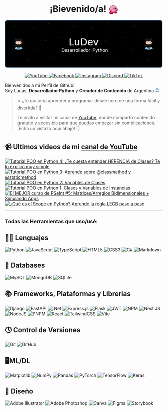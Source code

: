 <h1 align="center">¡Bievenido/a! <img src="./assets/kirby.gif" width="30" style="vertical-align: bottom;"/></h1>



<p align="center">
    <img src="./assets/banner.png">
</p>


<p align="center">
    <a href="https://www.youtube.com/@codewithludev" target="_blank">
        <img alt="YouTube" src="https://img.shields.io/badge/YouTube-%23FF0000.svg?style=for-the-badge&logo=YouTube&logoColor=white"/>
    </a>
    <a href="https://www.facebook.com/codewithludev" target="_blank">
        <img alt="Facebook" src="https://img.shields.io/badge/Facebook-%231877F2.svg?style=for-the-badge&logo=Facebook&logoColor=white"/>
    </a>
    <a href="https://www.instagram.com/codewithludev/" target="_blank">
        <img alt="Instagram" src="https://img.shields.io/badge/Instagram-%23E4405F.svg?style=for-the-badge&logo=Instagram&logoColor=white"/>
    </a>
    <a href="https://discord.gg/areTaX7m" target="_blank">
        <img alt="Discord" src="https://img.shields.io/badge/Discord-%235865F2.svg?style=for-the-badge&logo=discord&logoColor=white"/>
    </a>
    <a href="https://www.tiktok.com/@codewithludev" target="_blank">
        <img alt="TikTok" src="https://img.shields.io/badge/TikTok-%23000000.svg?style=for-the-badge&logo=TikTok&logoColor=white"/>
    </a>
</p>


Bienvenidos a mi Perfíl de Github! <br>
Soy Lucas, <b>Desarrollador Python</b> y <b>Creador de Contenido</b> de Argentina <img src="./assets/arg.png" width="13"/>



> ⭐ ¿Te gustaría aprender a programar desde cero de una forma fácil y divertida? 🚀
>
> Te invito a visitar mi canal de [YouTube](https://www.youtube.com/@codewithludev), donde comparto contenido gratuito y accesible para que puedas empezar sin complicaciones. ¡Echa un vistazo aquí abajo! 👇



## 📹 Ultimos videos de mi [canal de YouTube](https://www.youtube.com/@codewithludev)
<!-- BEGIN YOUTUBE-CARDS -->
[![Tutorial POO en Python 4: ¿Te cuesta entender HERENCIA de Clases? Te lo explico muy simple](https://ytcards.demolab.com/?id=a3A0cS2s_9s&title=Tutorial+POO+en+Python+4%3A+%C2%BFTe+cuesta+entender+HERENCIA+de+Clases%3F+Te+lo+explico+muy+simple&lang=en&timestamp=1734984001&background_color=%230d1117&title_color=%23ffffff&stats_color=%23dedede&max_title_lines=1&width=250&border_radius=5 "Tutorial POO en Python 4: ¿Te cuesta entender HERENCIA de Clases? Te lo explico muy simple")](https://www.youtube.com/watch?v=a3A0cS2s_9s)
[![Tutorial POO en Python 3: Aprende sobre @classmethod y @staticmethod](https://ytcards.demolab.com/?id=UIj15fcljws&title=Tutorial+POO+en+Python+3%3A+Aprende+sobre+%40classmethod+y+%40staticmethod&lang=en&timestamp=1734379219&background_color=%230d1117&title_color=%23ffffff&stats_color=%23dedede&max_title_lines=1&width=250&border_radius=5 "Tutorial POO en Python 3: Aprende sobre @classmethod y @staticmethod")](https://www.youtube.com/watch?v=UIj15fcljws)
[![Tutorial POO en Python 2: Variables de Clases](https://ytcards.demolab.com/?id=jp5ql8HRg7A&title=Tutorial+POO+en+Python+2%3A+Variables+de+Clases&lang=en&timestamp=1733774419&background_color=%230d1117&title_color=%23ffffff&stats_color=%23dedede&max_title_lines=1&width=250&border_radius=5 "Tutorial POO en Python 2: Variables de Clases")](https://www.youtube.com/watch?v=jp5ql8HRg7A)
[![Tutorial POO en Python 1: Clases y Variables de Instancias](https://ytcards.demolab.com/?id=g6hSQx80pm8&title=Tutorial+POO+en+Python+1%3A+Clases+y+Variables+de+Instancias&lang=en&timestamp=1733169618&background_color=%230d1117&title_color=%23ffffff&stats_color=%23dedede&max_title_lines=1&width=250&border_radius=5 "Tutorial POO en Python 1: Clases y Variables de Instancias")](https://www.youtube.com/watch?v=g6hSQx80pm8)
[![El MEJOR curso de PSeInt #5: Matrices/Arreglos Bidimensionales + Simulando Apps](https://ytcards.demolab.com/?id=hVikn7EDvMs&title=El+MEJOR+curso+de+PSeInt+%235%3A+Matrices%2FArreglos+Bidimensionales+%2B+Simulando+Apps&lang=en&timestamp=1732651217&background_color=%230d1117&title_color=%23ffffff&stats_color=%23dedede&max_title_lines=1&width=250&border_radius=5 "El MEJOR curso de PSeInt #5: Matrices/Arreglos Bidimensionales + Simulando Apps")](https://www.youtube.com/watch?v=hVikn7EDvMs)
[![¿Qué es el Scope en Python? Aprende la regla LEGB paso a paso](https://ytcards.demolab.com/?id=5HWLusuyJ1I&title=%C2%BFQu%C3%A9+es+el+Scope+en+Python%3F+Aprende+la+regla+LEGB+paso+a+paso&lang=en&timestamp=1732132805&background_color=%230d1117&title_color=%23ffffff&stats_color=%23dedede&max_title_lines=1&width=250&border_radius=5 "¿Qué es el Scope en Python? Aprende la regla LEGB paso a paso")](https://www.youtube.com/watch?v=5HWLusuyJ1I)
<!-- END YOUTUBE-CARDS -->

___
### Todas las Herramientas que uso/usé:

🧑‍💻 Lenguajes 
---
![Python](https://img.shields.io/badge/python-3670A0?style=for-the-badge&logo=python&logoColor=ffdd54)
![JavaScript](https://img.shields.io/badge/javascript-%23323330.svg?style=for-the-badge&logo=javascript&logoColor=%23F7DF1E)
![TypeScript](https://img.shields.io/badge/typescript-%23007ACC.svg?style=for-the-badge&logo=typescript&logoColor=white)
![HTML5](https://img.shields.io/badge/html5-%23E34F26.svg?style=for-the-badge&logo=html5&logoColor=white)
![CSS3](https://img.shields.io/badge/css3-%231572B6.svg?style=for-the-badge&logo=css3&logoColor=white)
![C#](https://img.shields.io/badge/c%23-%23239120.svg?style=for-the-badge&logo=csharp&logoColor=white)
![Markdown](https://img.shields.io/badge/markdown-%23000000.svg?style=for-the-badge&logo=markdown&logoColor=white)

💾 Databases
---
![MySQL](https://img.shields.io/badge/mysql-4479A1.svg?style=for-the-badge&logo=mysql&logoColor=white)
![MongoDB](https://img.shields.io/badge/MongoDB-%234ea94b.svg?style=for-the-badge&logo=mongodb&logoColor=white)
![SQLite](https://img.shields.io/badge/sqlite-%2307405e.svg?style=for-the-badge&logo=sqlite&logoColor=white)


📚 Frameworks, Plataformas y Librerias
---

![Django](https://img.shields.io/badge/django-%23092E20.svg?style=for-the-badge&logo=django&logoColor=white)
![FastAPI](https://img.shields.io/badge/FastAPI-005571?style=for-the-badge&logo=fastapi)
![.Net](https://img.shields.io/badge/.NET-5C2D91?style=for-the-badge&logo=.net&logoColor=white)
![Express.js](https://img.shields.io/badge/express.js-%23404d59.svg?style=for-the-badge&logo=express&logoColor=%2361DAFB)
![Flask](https://img.shields.io/badge/flask-%23000.svg?style=for-the-badge&logo=flask&logoColor=white)
![JWT](https://img.shields.io/badge/JWT-black?style=for-the-badge&logo=JSON%20web%20tokens)
![NPM](https://img.shields.io/badge/NPM-%23CB3837.svg?style=for-the-badge&logo=npm&logoColor=white)
![Next JS](https://img.shields.io/badge/Next-black?style=for-the-badge&logo=next.js&logoColor=white)
![NodeJS](https://img.shields.io/badge/node.js-6DA55F?style=for-the-badge&logo=node.js&logoColor=white)
![PNPM](https://img.shields.io/badge/pnpm-%234a4a4a.svg?style=for-the-badge&logo=pnpm&logoColor=f69220)
![React](https://img.shields.io/badge/react-%2320232a.svg?style=for-the-badge&logo=react&logoColor=%2361DAFB)
![TailwindCSS](https://img.shields.io/badge/tailwindcss-%2338B2AC.svg?style=for-the-badge&logo=tailwind-css&logoColor=white)
![Vite](https://img.shields.io/badge/vite-%23646CFF.svg?style=for-the-badge&logo=vite&logoColor=white)


🕓 Control de Versiones
---
![Git](https://img.shields.io/badge/git-%23F05033.svg?style=for-the-badge&logo=git&logoColor=white)
![GitHub](https://img.shields.io/badge/github-%23121011.svg?style=for-the-badge&logo=github&logoColor=white)


🖥️ML/DL
---
![Matplotlib](https://img.shields.io/badge/Matplotlib-%23ffffff.svg?style=for-the-badge&logo=Matplotlib&logoColor=black)
![NumPy](https://img.shields.io/badge/numpy-%23013243.svg?style=for-the-badge&logo=numpy&logoColor=white)
![Pandas](https://img.shields.io/badge/pandas-%23150458.svg?style=for-the-badge&logo=pandas&logoColor=white)
![PyTorch](https://img.shields.io/badge/PyTorch-%23EE4C2C.svg?style=for-the-badge&logo=PyTorch&logoColor=white)
![TensorFlow](https://img.shields.io/badge/TensorFlow-%23FF6F00.svg?style=for-the-badge&logo=TensorFlow&logoColor=white)
![Keras](https://img.shields.io/badge/Keras-%23D00000.svg?style=for-the-badge&logo=Keras&logoColor=white)

🎨 Diseño
---
![Adobe Illustrator](https://img.shields.io/badge/adobe%20illustrator-%23FF9A00.svg?style=for-the-badge&logo=adobe%20illustrator&logoColor=white)
![Adobe Photoshop](https://img.shields.io/badge/adobe%20photoshop-%2331A8FF.svg?style=for-the-badge&logo=adobe%20photoshop&logoColor=white)
![Canva](https://img.shields.io/badge/Canva-%2300C4CC.svg?style=for-the-badge&logo=Canva&logoColor=white)
![Figma](https://img.shields.io/badge/figma-%23F24E1E.svg?style=for-the-badge&logo=figma&logoColor=white)
![Storybook](https://img.shields.io/badge/-Storybook-FF4785?style=for-the-badge&logo=storybook&logoColor=white)

